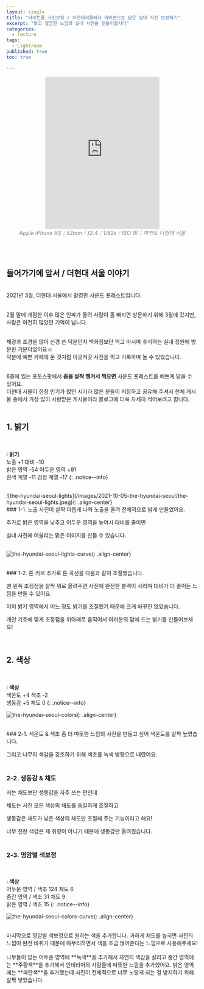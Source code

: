 ```yaml
---
layout: single
title: "라이트룸 사진보정 / 더현대서울에서 아이폰으로 담은 실내 사진 보정하기"
excerpt: "밝고 깔끔한 느낌의 실내 사진을 만들어봅시다"
categories:
  - lecture
tags:
  - Lightroom
published: true
toc: true

---
```


<center><iframe frameborder="0" class="juxtapose" width="300" height="400" src="https://cdn.knightlab.com/libs/juxtapose/latest/embed/index.html?uid=409943ea-263e-11ec-abb7-b9a7ff2ee17c"></iframe></center>
<center><i><span style="color:gray"> Apple iPhone XS｜52mm｜ƒ2.4｜1/82s｜ISO 16｜여의도 더현대 서울</span></i></center>

<br>
<br>
<br>

## 들어가기에 앞서 / 더현대 서울 이야기

<br>2021년 3월, 더현대 서울에서 촬영한 사운드 포레스트입니다.<br><br>

2월 말에 개점한 이후 많은 인파가 몰려 사람이 좀 빠지면 방문하기 위해 3월에 갔지만, 사람은 여전히 많았던 기억이 납니다.<br><br>

채광과 조경을 많이 신경 쓴 덕분인지 백화점보단 먹고 마시며 휴식하는 실내 정원에 방문한 기분이었어요☺️ <br>덕분에 예쁜 카페에 온 것처럼 이곳저곳 사진을 찍고 기록하며 놀 수 있었습니다.<br><br>

6층에 있는 포토스팟에서 **줌을 살짝 땡겨서 찍으면** 사운드 포레스트를 예쁘게 담을 수 있어요.<br>더현대 서울이 한창 인기가 많던 시기라 많은 분들이 저장하고 공유해 주셔서 전체 게시물 중에서 가장 많이 사랑받은 게시물이라 블로그에 더욱 자세히 적어보려고 합니다.<br><br>

## 1. 밝기

<br>

ℹ️ **밝기**  
노출 +1 대비 -10  
밝은 영역 -54 어두운 영역 +91  
흰색 계열 -11 검정  계열 -17 
{: .notice--info}

<br>
![the-hyundai-seoul-lights](/images/2021-10-05-the-hyundai-seoul/the-hyundai-seoul-lights.jpeg){: .align-center}
<br>
### 1-1. 노출
사진이 살짝 어둡게 나와 노출을 올려 전체적으로 밝게 만들었어요.<br>

추가로 밝은 영역을 낮추고 어두운 영역을 높여서 대비를 줄이면<br>

실내 사진에 어울리는 맑은 이미지를 만들 수 있습니다.<br><br>


![the-hyundai-seoul-lights-curve](/images/2021-10-05-the-hyundai-seoul/the-hyundai-seoul-lights-curve.jpeg){: .align-center}

<br>
### 1-2. 톤 커브
추가로 톤 곡선을 다음과 같이 조절했습니다.<br>

맨 왼쪽 조정점을 살짝 위로 올려주면 사진에 완전한 블랙이 사라져 대비가 더 줄어든 느낌을 만들 수 있어요.<br>

이미 밝기 영역에서 어느 정도 밝기를 조절했기 때문에 크게 바꾸진 않았습니다.<br>

개인 기호에 맞게 조정점을 위아래로 움직여서 여러분의 맘에 드는 밝기를 만들어보세요!<br>

<br>

## 2. 색상

<br>

ℹ️ **색상**  
색온도 +4 색조 -2  
생동감 +5 채도 0 
{: .notice--info}
<br>

![the-hyundai-seoul-colors](/images/2021-10-05-the-hyundai-seoul/the-hyundai-seoul-colors.jpeg){: .align-center}

<br>
### 2-1. 색온도 & 색조
좀 더 따뜻한 느낌의 사진을 만들고 싶어 색온도를 살짝 높였습니다.<br>

그리고 나무의 색감을 강조하기 위해 색조를 녹색 방향으로 내렸어요.<br><br>

### 2-2. 생동감 & 채도
저는 채도보단 생동감을 자주 쓰는 편인데<br>

채도는 사진 모든 색상의 채도를 동일하게 조절하고<br>

생동감은 채도가 낮은 색상의 채도만 조절해 주는 기능이라고 해요!<br>

너무 진한 색감은 제 취향이 아니기 때문에 생동감만 올려줬습니다.<br><br>

### 2-3. 명암별 색보정

<br>

ℹ️ **색상**  
어두운 영역 / 색조 124 채도 6  
중간 영역 / 색조 31 채도 9  
밝은 영역 / 색조 15
{: .notice--info}
<br>

![the-hyundai-seoul-colors-curve](/images/2021-10-05-the-hyundai-seoul/the-hyundai-seoul-colors-curve.jpeg){: .align-center}

<br>
마지막으로 명암별 색보정으로 원하는 색을 추가합니다.  
과하게 채도를 높히면 사진의 느낌이 완전 바뀌기 때문에 마무리하면서 색을 조금 얹어준다는 느낌으로 사용해주세요! <br><br>
나무들이 있는 어두운 영역에 **녹색**을 추가해서 자연의 색감을 살리고  
중간 영역에는 **주황색**을 추가해서 인테리어와 사람들에 따뜻한 느낌을 추가했어요.  
밝은 영역에는 **파란색**을 추가했는데 사진이 전체적으로 너무 노랗게 되는 걸 방지하기 위해 살짝 넣었습니다.  
<br>

